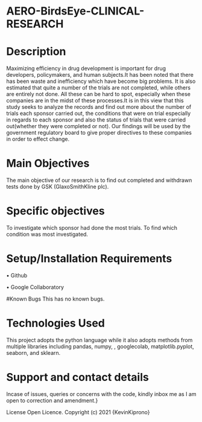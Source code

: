 # AERO-BirdsEye-CLINICAL-RESEARCH

# Description
Maximizing efficiency in drug development is important for drug developers, policymakers, and human subjects.It has been noted that there has been waste and inefficiency which have become big problems. It is also estimated that quite a number of the trials are not completed, while others are entirely not done. All these can be hard to spot, especially when these companies are in the midst of these processes.It is in this view that this study seeks to analyze the records and find out more about the number of trials each sponsor carried out, the conditions that were on trial especially in regards to each sponsor and also the status of trials that were carried out(whether they were completed or not). Our findings will be used by the government  regulatory board to give proper directives to these companies in order to effect change.
# Main Objectives
The main objective of our research is  to find out completed and withdrawn tests done by GSK (GlaxoSmithKline plc).
# Specific objectives
To investigate which sponsor had done the most trials.
To find which condition was most investigated.

# Setup/Installation Requirements
• Github

• Google Collaboratory

#Known Bugs
This has no known bugs.

# Technologies Used
This project adopts the python language while it also adopts methods from multiple libraries including pandas, numpy, , googlecolab, matplotlib.pyplot, seaborn, and sklearn.

# Support and contact details
Incase of issues, queries or concerns with the code, kindly inbox me as I am open to correction and amendment.}

License
Open Licence. Copyright (c) 2021 {KevinKiprono}

